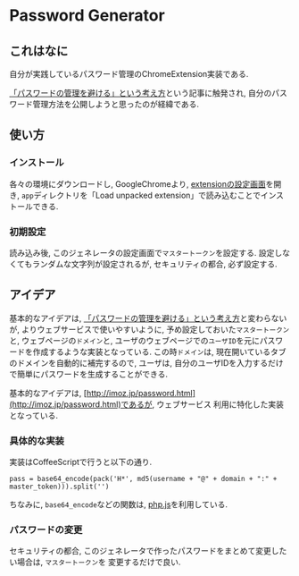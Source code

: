 Password Generator
==================

これはなに
----------

自分が実践しているパスワード管理のChromeExtension実装である.

[「パスワードの管理を避ける」という考え方](http://dsas.blog.klab.org/archives/52164341.html)という記事に触発され,
自分のパスワード管理方法を公開しようと思ったのが経緯である.


使い方
------

### インストール

各々の環境にダウンロードし, GoogleChromeより, [extensionの設定画面](chrome://extensions/)を開き,
`app`ディレクトリを「Load unpacked extension」で読み込むことでインストールできる.

### 初期設定

読み込み後, このジェネレータの設定画面で`マスタートークン`を設定する.
設定しなくてもランダムな文字列が設定されるが, セキュリティの都合, 必ず設定する.


アイデア
--------

基本的なアイデアは, [「パスワードの管理を避ける」という考え方](http://dsas.blog.klab.org/archives/52164341.html)と変わらないが,
よりウェブサービスで使いやすいように, 予め設定しておいた`マスタートークン`と, ウェブページの`ドメイン`と,
ユーザのウェブページでの`ユーザID`を元にパスワードを作成するような実装となっている.
この時`ドメイン`は, 現在開いているタブのドメインを自動的に補完するので, 
ユーザは, 自分のユーザIDを入力するだけで簡単にパスワードを生成することができる.

基本的なアイデアは, [http://imoz.jp/password.html](http://imoz.jp/password.html)であるが, ウェブサービス
利用に特化した実装となっている.


### 具体的な実装

実装はCoffeeScriptで行うと以下の通り.

```
pass = base64_encode(pack('H*', md5(username + "@" + domain + ":" + master_token))).split('')
```

ちなみに, `base64_encode`などの関数は, [php.js](http://phpjs.org/)を利用している.

### パスワードの変更

セキュリティの都合, このジェネレータで作ったパスワードをまとめて変更したい場合は, `マスタートークン`を
変更するだけで良い.


